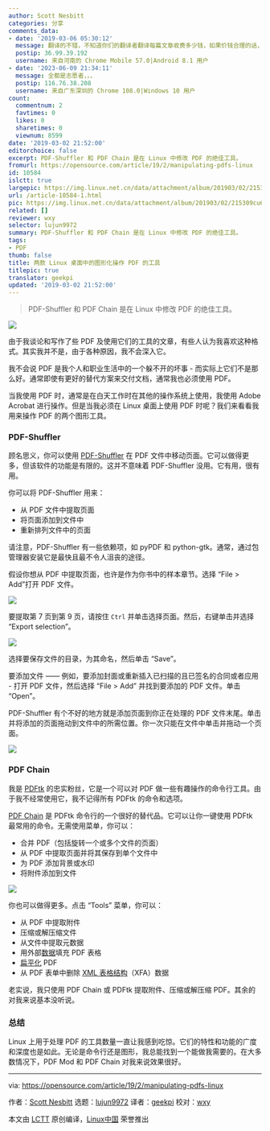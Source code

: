 ```yaml
---
author: Scott Nesbitt
categories: 分享
comments_data:
- date: '2019-03-06 05:30:12'
  message: 翻译的不错，不知道你们的翻译者翻译每篇文章收费多少钱，如果价钱合理的话，我也想请你们的翻译者帮忙给我工作。
  postip: 36.99.39.192
  username: 来自河南的 Chrome Mobile 57.0|Android 8.1 用户
- date: '2023-06-09 21:34:11'
  message: 全都是志愿者，，，
  postip: 116.76.38.208
  username: 来自广东深圳的 Chrome 108.0|Windows 10 用户
count:
  commentnum: 2
  favtimes: 0
  likes: 0
  sharetimes: 0
  viewnum: 8599
date: '2019-03-02 21:52:00'
editorchoice: false
excerpt: PDF-Shuffler 和 PDF Chain 是在 Linux 中修改 PDF 的绝佳工具。
fromurl: https://opensource.com/article/19/2/manipulating-pdfs-linux
id: 10584
islctt: true
largepic: https://img.linux.net.cn/data/attachment/album/201903/02/215309cu65dlu3i4djul4j.png
url: /article-10584-1.html
pic: https://img.linux.net.cn/data/attachment/album/201903/02/215309cu65dlu3i4djul4j.png.thumb.jpg
related: []
reviewer: wxy
selector: lujun9972
summary: PDF-Shuffler 和 PDF Chain 是在 Linux 中修改 PDF 的绝佳工具。
tags:
- PDF
thumb: false
title: 两款 Linux 桌面中的图形化操作 PDF 的工具
titlepic: true
translator: geekpi
updated: '2019-03-02 21:52:00'
---
```



> 
> PDF-Shuffler 和 PDF Chain 是在 Linux 中修改 PDF 的绝佳工具。
> 
> 
> 


![](/data/attachment/album/201903/02/215309cu65dlu3i4djul4j.png)


由于我谈论和写作了些 PDF 及使用它们的工具的文章，有些人认为我喜欢这种格式。其实我并不是，由于各种原因，我不会深入它。


我不会说 PDF 是我个人和职业生活中的一个躲不开的坏事 - 而实际上它们不是那么好。通常即使有更好的替代方案来交付文档，通常我也必须使用 PDF。


当我使用 PDF 时，通常是在白天工作时在其他的操作系统上使用，我使用 Adobe Acrobat 进行操作。但是当我必须在 Linux 桌面上使用 PDF 时呢？我们来看看我用来操作 PDF 的两个图形工具。


### PDF-Shuffler


顾名思义，你可以使用 [PDF-Shuffler](https://savannah.nongnu.org/projects/pdfshuffler/) 在 PDF 文件中移动页面。它可以做得更多，但该软件的功能是有限的。这并不意味着 PDF-Shuffler 没用。它有用，很有用。


你可以将 PDF-Shuffler 用来：


* 从 PDF 文件中提取页面
* 将页面添加到文件中
* 重新排列文件中的页面


请注意，PDF-Shuffler 有一些依赖项，如 pyPDF 和 python-gtk。通常，通过包管理器安装它是最快且最不令人沮丧的途径。


假设你想从 PDF 中提取页面，也许是作为你书中的样本章节。选择 “File > Add”打开 PDF 文件。


![](/data/attachment/album/201903/02/215319kvdft6g35ooff2ud.png)


要提取第 7 页到第 9 页，请按住 `Ctrl` 并单击选择页面。然后，右键单击并选择 “Export selection”。


![](/data/attachment/album/201903/02/215333qrp5rrzu2mvy3z5t.png)


选择要保存文件的目录，为其命名，然后单击 “Save”。


要添加文件 —— 例如，要添加封面或重新插入已扫描的且已签名的合同或者应用 - 打开 PDF 文件，然后选择 “File > Add” 并找到要添加的 PDF 文件。单击 “Open”。


PDF-Shuffler 有个不好的地方就是添加页面到你正在处理的 PDF 文件末尾。单击并将添加的页面拖动到文件中的所需位置。你一次只能在文件中单击并拖动一个页面。


![](/data/attachment/album/201903/02/215346qqv1id11wy141mey.png)


### PDF Chain


我是 [PDFtk](https://en.wikipedia.org/wiki/PDFtk) 的忠实粉丝，它是一个可以对 PDF 做一些有趣操作的命令行工具。由于我不经常使用它，我不记得所有 PDFtk 的命令和选项。


[PDF Chain](http://pdfchain.sourceforge.net/) 是 PDFtk 命令行的一个很好的替代品。它可以让你一键使用 PDFtk 最常用的命令。无需使用菜单，你可以：


* 合并 PDF（包括旋转一个或多个文件的页面）
* 从 PDF 中提取页面并将其保存到单个文件中
* 为 PDF 添加背景或水印
* 将附件添加到文件


![](/data/attachment/album/201903/02/215349t0d8pdap1c8a8ivq.png)


你也可以做得更多。点击 “Tools” 菜单，你可以：


* 从 PDF 中提取附件
* 压缩或解压缩文件
* 从文件中提取元数据
* 用外部[数据](http://www.verypdf.com/pdfform/fdf.htm)填充 PDF 表格
* [扁平化](http://pdf-tips-tricks.blogspot.com/2009/03/flattening-pdf-layers.html) PDF
* 从 PDF 表单中删除 [XML 表格结构](http://en.wikipedia.org/wiki/XFA)（XFA）数据


老实说，我只使用 PDF Chain 或 PDFtk 提取附件、压缩或解压缩 PDF。其余的对我来说基本没听说。


### 总结


Linux 上用于处理 PDF 的工具数量一直让我感到吃惊。它们的特性和功能的广度和深度也是如此。无论是命令行还是图形，我总能找到一个能做我需要的。在大多数情况下，PDF Mod 和 PDF Chain 对我来说效果很好。




---


via: <https://opensource.com/article/19/2/manipulating-pdfs-linux>


作者：[Scott Nesbitt](https://opensource.com/users/scottnesbitt) 选题：[lujun9972](https://github.com/lujun9972) 译者：[geekpi](https://github.com/geekpi) 校对：[wxy](https://github.com/wxy)


本文由 [LCTT](https://github.com/LCTT/TranslateProject) 原创编译，[Linux中国](https://linux.cn/) 荣誉推出
